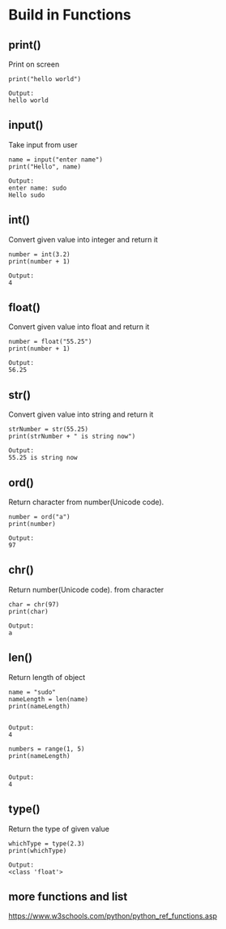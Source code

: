 # Build in Functions

## print()

Print on screen

```
print("hello world")

Output:
hello world
```

## input()

Take input from user

```
name = input("enter name")
print("Hello", name)

Output:
enter name: sudo
Hello sudo
```

## int()

Convert given value into integer and return it

```
number = int(3.2)
print(number + 1)

Output:
4
```

## float()

Convert given value into float and return it

```
number = float("55.25")
print(number + 1)

Output:
56.25
```

## str()

Convert given value into string and return it

```
strNumber = str(55.25)
print(strNumber + " is string now")

Output:
55.25 is string now
```

## ord()

Return character from number(Unicode code).

```
number = ord("a")
print(number)

Output:
97
```

## chr()

Return number(Unicode code). from character

```
char = chr(97)
print(char)

Output:
a
```

## len()

Return length of object

```
name = "sudo"
nameLength = len(name)
print(nameLength)


Output:
4
```

```
numbers = range(1, 5)
print(nameLength)


Output:
4
```

## type()

Return the type of given value

```
whichType = type(2.3)
print(whichType)

Output:
<class 'float'>
```

## more functions and list

https://www.w3schools.com/python/python_ref_functions.asp
